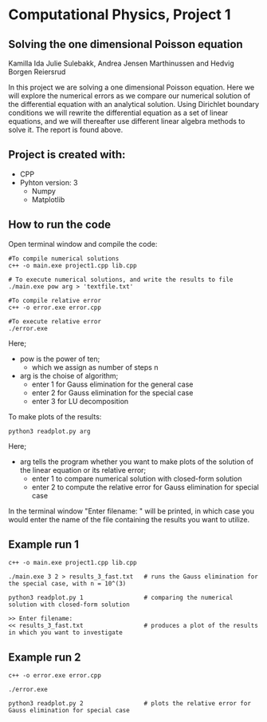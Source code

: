 # Computational Physics, Project 1 
## Solving the one dimensional Poisson equation

Kamilla Ida Julie Sulebakk, Andrea Jensen Marthinussen and Hedvig Borgen Reiersrud

In this project we are solving a one dimensional Poisson equation. Here we will explore the numerical errors as we compare our numerical solution of the differential equation with an analytical solution. Using Dirichlet boundary conditions we will rewrite the differential equation as a set of linear equations, and we will thereafter use different linear algebra methods to solve it. The report is found above. 

## Project is created with:
* CPP
* Pyhton version: 3
	* Numpy 
	* Matplotlib

## How to run the code
Open terminal window and compile the code: 
```
#To compile numerical solutions 
c++ -o main.exe project1.cpp lib.cpp

# To execute numerical solutions, and write the results to file
./main.exe pow arg > 'textfile.txt'

#To compile relative error 
c++ -o error.exe error.cpp

#To execute relative error
./error.exe
```
Here; 
* pow is the power of ten;
	* which we assign as number of steps n 
* arg is the choise of algorithm; 
	* enter 1 for Gauss elimination for the general case
	* enter 2 for Gauss elimination for the special case
	* enter 3 for LU decomposition

	
To make plots of the results:
```
python3 readplot.py arg
```
Here;
* arg tells the program whether you want to make plots of the solution of the linear equation or its relative error; 
	* enter 1 to compare numerical solution with closed-form solution
	* enter 2 to compute the relative error for Gauss elimination for special case
	
In the terminal window "Enter filename: " will be printed, in which case you would enter the name of the file containing the results you want to utilize. 

## Example run 1
```
c++ -o main.exe project1.cpp lib.cpp

./main.exe 3 2 > results_3_fast.txt   # runs the Gauss elimination for the special case, with n = 10^(3)

python3 readplot.py 1                 # comparing the numerical solution with closed-form solution

>> Enter filename: 
<< results_3_fast.txt                 # produces a plot of the results in which you want to investigate
```

## Example run 2
```
c++ -o error.exe error.cpp

./error.exe			      

python3 readplot.py 2                 # plots the relative error for Gauss elimination for special case
```
